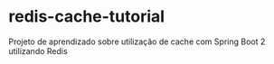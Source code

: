 # redis-cache-tutorial
Projeto de aprendizado sobre utilização de cache com Spring Boot 2 utilizando Redis
